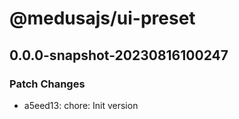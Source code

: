 # @medusajs/ui-preset

## 0.0.0-snapshot-20230816100247

### Patch Changes

- a5eed13: chore: Init version
